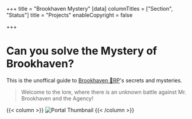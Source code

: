 +++
title = "Brookhaven Mystery"
[data]
columnTitles = ["Section", "Status"]
title = "Projects"
enableCopyright = false

+++


# Can you solve the **Mystery** of Brookhaven?

This is the unoffical guide to [Brookhaven 🏡RP](https://www.roblox.com/games/4924922222/Brookhaven-RP)'s secrets and mysteries.




> Welcome to the lore, where there is an unknown battle against Mr. Brookhaven and the Agency!



{{< column >}}
![Portal Thumbnail](/images/thumbnails/portal_update.png)
{{< /column >}}